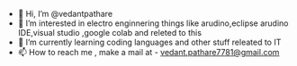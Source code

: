 - 👋 Hi, I’m @vedantpathare
- 👀 I’m interested in electro enginnering things like arudino,eclipse arudino IDE,visual studio ,google colab and releted to this
- 🌱 I’m currently learning coding languages and other stuff releated to IT
- 📫 How to reach me , make a mail at - vedant.pathare7781@gmail.com

<!---
vedantpathare/vedantpathare is a ✨ special ✨ repository because its `README.md` (this file) appears on your GitHub profile.
You can click the Preview link to take a look at your changes.
--->
